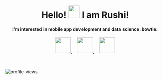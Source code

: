 <p align="center">
  <h1 align="center">Hello! <img src="https://github.com/TheDudeThatCode/TheDudeThatCode/blob/master/Assets/Hi.gif" height="40px" width="35px"> I am Rushi! </h1>
</p>




<h4 align="center">
    <b> I'm interested in mobile app development and data science :bowtie: </b>
</h4>


<p align="center">
  
  <a title="Email" href="mailto:rushiraval0@gmail.com">
    <img src="https://cdn4.iconfinder.com/data/icons/social-media-and-logos-11/32/Logo_Gmail_envelope_letter_email-512.png" width="50" height="50" />
  </a>
  &nbsp;
  &nbsp;
  
  <a title="LinkedIn" href="https://www.linkedin.com/in/rushiraval0/">
    <img src="https://cdn3.iconfinder.com/data/icons/font-awesome-brands/512/linkedin-512.png" width="50" height="50" />
  </a>
  &nbsp;
  &nbsp;
  
  <a title="Instagram" href="https://www.instagram.com/rusy.07/">
    <img src="https://cdn2.iconfinder.com/data/icons/social-icons-33/128/Instagram-256.png" width="50" height="50" />
  </a>
</p>
<br>
<br>
<img src="https://komarev.com/ghpvc/?username=rushiraval0&color=blueviolet&style=flat-square" alt="profile-views">

